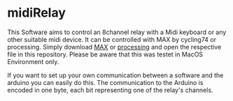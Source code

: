 # midiRelay

This Software aims to control an 8channel relay with a Midi keyboard or any other suitable midi device.
It can be controlled with MAX by cycling74 or processing. Simply download [MAX](https://cycling74.com/downloads) or [processing](https://processing.org/download/) and open the respective file in this repository.
Please be aware that this was testet in MacOS Environment only.

If you want to set up your own communication between a software and the arduino you can easily do this. The communication to the Arduino is encoded in one byte, each bit representing one of the relay's channels.